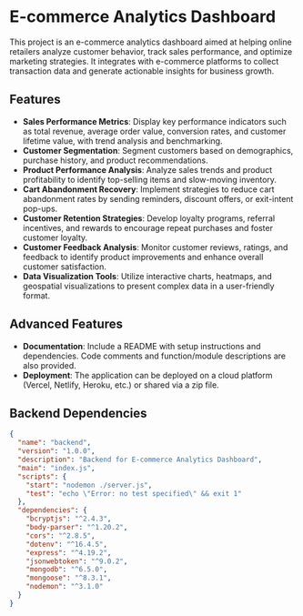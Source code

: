 # E-commerce Analytics Dashboard

This project is an e-commerce analytics dashboard aimed at helping online retailers analyze customer behavior, track sales performance, and optimize marketing strategies. It integrates with e-commerce platforms to collect transaction data and generate actionable insights for business growth.

## Features

- **Sales Performance Metrics**: Display key performance indicators such as total revenue, average order value, conversion rates, and customer lifetime value, with trend analysis and benchmarking.
- **Customer Segmentation**: Segment customers based on demographics, purchase history, and product recommendations.
- **Product Performance Analysis**: Analyze sales trends and product profitability to identify top-selling items and slow-moving inventory.
- **Cart Abandonment Recovery**: Implement strategies to reduce cart abandonment rates by sending reminders, discount offers, or exit-intent pop-ups.
- **Customer Retention Strategies**: Develop loyalty programs, referral incentives, and rewards to encourage repeat purchases and foster customer loyalty.
- **Customer Feedback Analysis**: Monitor customer reviews, ratings, and feedback to identify product improvements and enhance overall customer satisfaction.
- **Data Visualization Tools**: Utilize interactive charts, heatmaps, and geospatial visualizations to present complex data in a user-friendly format.

## Advanced Features

- **Documentation**: Include a README with setup instructions and dependencies. Code comments and function/module descriptions are also provided.
- **Deployment**: The application can be deployed on a cloud platform (Vercel, Netlify, Heroku, etc.) or shared via a zip file.

## Backend Dependencies

```json
{
  "name": "backend",
  "version": "1.0.0",
  "description": "Backend for E-commerce Analytics Dashboard",
  "main": "index.js",
  "scripts": {
    "start": "nodemon ./server.js",
    "test": "echo \"Error: no test specified\" && exit 1"
  },
  "dependencies": {
    "bcryptjs": "^2.4.3",
    "body-parser": "^1.20.2",
    "cors": "^2.8.5",
    "dotenv": "^16.4.5",
    "express": "^4.19.2",
    "jsonwebtoken": "^9.0.2",
    "mongodb": "^6.5.0",
    "mongoose": "^8.3.1",
    "nodemon": "^3.1.0"
  }
}
